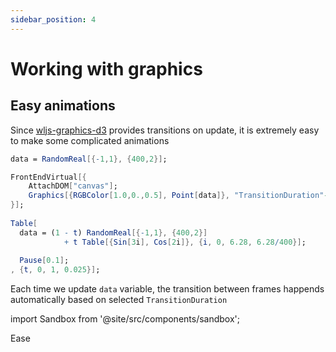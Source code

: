 ```yaml
---
sidebar_position: 4
---
```

# Working with graphics

## Easy animations
Since [wljs-graphics-d3](https://github.com/JerryI/wljs-graphics-d3) provides transitions on update, it is extremely easy to make some complicated animations

```mathematica
data = RandomReal[{-1,1}, {400,2}];

FrontEndVirtual[{
    AttachDOM["canvas"];
    Graphics[{RGBColor[1.0,0.,0.5], Point[data]}, "TransitionDuration"->0];
}]; 
 
Table[
  data = (1 - t) RandomReal[{-1,1}, {400,2}] 
            + t Table[{Sin[3i], Cos[2i]}, {i, 0, 6.28, 6.28/400}];
            
  Pause[0.1]; 
, {t, 0, 1, 0.025}]; 
```

Each time we update `data` variable, the transition between frames happends automatically based on selected `TransitionDuration`

import Sandbox from '@site/src/components/sandbox';

<Sandbox code="('wls!'%3CZYQQ%24%5B(Q77AttachDOM%5B%5C'canvas%5C'YQ77G%26%5B(RGBColor%5B1.q0.%2C0.5%5DKPoint%5Bdata%5D)K%5C'%23%5C'-%3E0YQ)Y%20QQWhile%5BTrue%2CQTable%5BQ7%3C%20%7B1%20-%20t%7DZ%5D%20Q777777%2B%20t%20Table%5B(Sin%5B3i%5DKCos%5B2i%5D)K(iK0K6.28K6.28%2F400)YQ777777Q7Pause%5B0.1Y%20QK(tK0K1K0.025)Y%20QQPause%5B2Y%20QQYQ'~js!''~includes!%5B'https%3A%2F%2Fcdn.jsdelivr.net%2Fgh%2FJerryI%2Fwljs-g%26-d3%40latest%2Fdist%2Fkernel.js'~.%2Fcurves.js'%5D~compiled!%5B'Hold'NSe%25U%24'_'NAttachDOM'~%22canvas%22'%5D*G%26'_'*RGBColorX1%2Cq0.5%5D*Poin%259*Rule'~%22%23%22X09z9%5D*WhileXtrueNTable'NSe%25*Plus'*f'*PlusX1*fX-1~t'9Uf'~t'*Table'_'*Sin'*fX3~i'9*Cos'*fX2~i'9%5D_'~iXq6.28*fX6.28*PowerX40q-1999%5D*PauseX0.1%5Dz%5D_'~tXq1%2C0.0259*PauseX2%5Dz9z9)*%2C%5B'7%20%209%5D%5DK%2C%20N*CompoundExpression'*Q%5CnU*%3F'_X-1%2C1%5D_X40q29%5D*X'%2CY%5D%3BZ%20%3F%5B(-1%2C1)K(40q2)_*ListfTimesq0%2Cz%2Cnull%23TransitionDuration%24FrontEndVirtual%25t'~data'%26raphics%3Cdata%20%3D%3FRandomReal%01%3F%3C%26%25%24%23zqf_ZYXUQNK97*_" height="500">Ease</Sandbox>